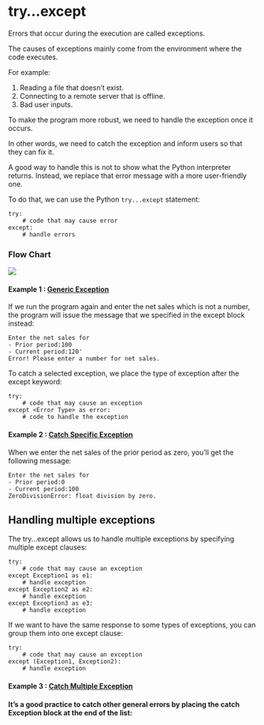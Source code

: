 # try…except

Errors that occur during the execution are called exceptions. 

The causes of exceptions mainly come from the environment where the code executes. 

For example:

1. Reading a file that doesn’t exist.
2. Connecting to a remote server that is offline.
3. Bad user inputs.

To make the program more robust, we need to handle the exception once it occurs. 

In other words, we need to catch the exception and inform users so that they can fix it.

A good way to handle this is not to show what the Python interpreter returns. Instead, we replace that error message with a more user-friendly one.

To do that, we can use the Python ```try...except``` statement:

```
try:
    # code that may cause error
except:
    # handle errors
```    

### Flow Chart

![](https://www.pythontutorial.net/wp-content/uploads/2020/10/Python-try-except.png)

#### Example 1 : [Generic Exception](Example1.py)

If we run the program again and enter the net sales which is not a number, the program will issue the message that we specified in the except block instead:

```
Enter the net sales for
- Prior period:100
- Current period:120'
Error! Please enter a number for net sales.
```

To catch a selected exception, we place the type of exception after the except keyword:

```
try:
    # code that may cause an exception
except <Error Type> as error:
    # code to handle the exception
```

#### Example 2 : [Catch Specific Exception](Example2.py)

When we enter the net sales of the prior period as zero, you’ll get the following message:

```
Enter the net sales for
- Prior period:0
- Current period:100
ZeroDivisionError: float division by zero.
```
## Handling multiple exceptions

The try...except allows us to handle multiple exceptions by specifying multiple except clauses:

```
try:
    # code that may cause an exception
except Exception1 as e1:
    # handle exception
except Exception2 as e2:
    # handle exception
except Exception3 as e3:
    # handle exception 
```

If we want to have the same response to some types of exceptions, you can group them into one except clause:

```
try:
    # code that may cause an exception
except (Exception1, Exception2):
    # handle exception
```

#### Example 3 : [Catch Multiple Exception](Example3.py)

#### It’s a good practice to catch other general errors by placing the catch Exception block at the end of the list:




